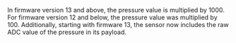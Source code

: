 In firmware version 13 and above, the pressure value is multiplied by 1000.
For firmware version 12 and below, the pressure value was multiplied by 100.
Additionally, starting with firmware 13, the sensor now includes the raw ADC value of the pressure in its payload.
